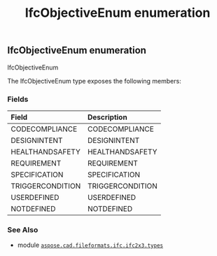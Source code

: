﻿---
title: IfcObjectiveEnum enumeration
second_title: Aspose.CAD for Python via .NET API References
description: 
type: docs
weight: 2560
url: /aspose.cad.fileformats.ifc.ifc2x3.types/ifcobjectiveenum/
is_root: false
---

## IfcObjectiveEnum enumeration

IfcObjectiveEnum



The IfcObjectiveEnum type exposes the following members:

### Fields
| Field | Description |
| :- | :- |
| CODECOMPLIANCE | CODECOMPLIANCE |
| DESIGNINTENT | DESIGNINTENT |
| HEALTHANDSAFETY | HEALTHANDSAFETY |
| REQUIREMENT | REQUIREMENT |
| SPECIFICATION | SPECIFICATION |
| TRIGGERCONDITION | TRIGGERCONDITION |
| USERDEFINED | USERDEFINED |
| NOTDEFINED | NOTDEFINED |



### See Also
* module [`aspose.cad.fileformats.ifc.ifc2x3.types`](..)

